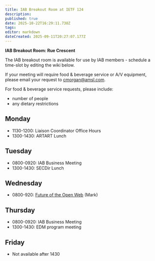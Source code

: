 ```yaml
---
title: IAB Breakout Room at IETF 124
description: 
published: true
date: 2025-10-22T16:29:11.738Z
tags: 
editor: markdown
dateCreated: 2025-09-11T20:27:07.177Z
---
```


**IAB Breakout Room: Rue Crescent**

The IAB breakout room is available for use by IAB members -  schedule a time-slot by editing the wiki below.  

If your meeting will require food & beverage service or A/V equipment, please email your request to cmorgan@amsl.com. 

For food & beverage service requests, please include:

* number of people
* any dietary restrictions


## Monday 
* 1130-1200: Liaison Coordinator Office Hours
* 1300-1430: ARTART Lunch



## Tuesday 

* 0800-0920: IAB Business Meeting
* 1300-1430: SECDir Lunch


## Wednesday 
* 0800-920: [Future of the Open Web](https://docs.google.com/document/d/1WaXDfwPP6olY-UVQxDZKNkUyqvmHt-u4kREJW4ys6ms/edit?usp=sharing) (Mark)


## Thursday 

* 0800-0920: IAB Business Meeting
* 1300-1430: EDM program meeting

## Friday 

* Not available after 1430
